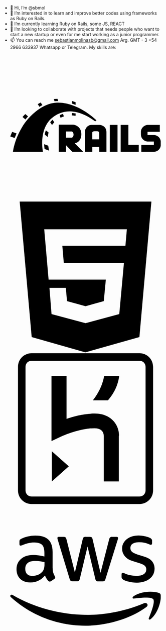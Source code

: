 - 👋 Hi, I’m @sbmol
- 👀 I’m interested in to learn and improve better codes using frameworks as Ruby on Rails.
- 🌱 I’m currently learning Ruby on Rails, some JS, REACT
- 💞️ I’m looking to collaborate with projects that needs people who want to start a new startup or even for me start working as a junior programmer. 
- 📫 You can reach me sebastianmolinasb@gmail.com
Arg. GMT - 3 +54 2966 633937 Whatsapp or Telegram.
  My skills are:
  <svg role="img" viewBox="0 0 24 24" xmlns="http://www.w3.org/2000/svg"><title>Ruby on Rails</title><path d="M7.523 7.781c-.187 0-.382.011-.582.035l.116.358c.175-.018.351-.024.527-.024h.06l-.12-.369zm2.315.358l-.024.4c.2.067.394.138.588.217l.026-.404c-.055-.03-.208-.104-.59-.213zm-4.988.23a9.597 9.597 0 00-.473.26l.28.426c.157-.097.308-.19.466-.268L4.85 8.37zm2.89.022a5.602 5.602 0 00-.654.027c-.443.04-.909.169-1.38.375-1.418.618-2.878 1.918-3.833 3.51-.955 1.591-1.291 3-1.4 3.603-.037.202-.05.313-.05.313h4.79s-.057-.26-.096-.678a8.18 8.18 0 01-.033-.732c0-.55.055-1.203.244-1.858.047-.163.103-.328.168-.49.065-.162.14-.321.225-.479.17-.314.381-.618.646-.894s.584-.525.963-.736c.248-.12.698-.365 1.346-.489.216-.041.453-.07.713-.076.26-.005.542.012.845.06.606.097 1.298.32 2.075.74.388.211.798.47 1.228.788.11-.09.211-.162.211-.162s-.196-.197-.547-.486c-.35-.29-.853-.672-1.467-1.043-.306-.186-.642-.37-.998-.538a8.852 8.852 0 00-1.129-.44 7.48 7.48 0 00-1.226-.27 6.048 6.048 0 00-.64-.045zm2.086 1.65l-.023.383c.2.006.4.03.6.072l.025-.375a4.32 4.32 0 00-.602-.08zm-1.418.146c-.206.061-.381.127-.533.194l.139.418c.175-.085.351-.157.527-.211l-.133-.4zm-6.008.024c-.157.151-.31.303-.449.455l.467.4c.127-.163.267-.327.412-.478l-.43-.377zm4.34.898c-.14.128-.266.267-.375.407l.291.435c.103-.151.224-.29.358-.43l-.274-.412zm.989.787v4.323h1.164v-1.043L9.9 16.219h1.721l-1.351-1.364s1.06-.09 1.06-1.46c0-1.37-1.285-1.499-1.285-1.499H7.729zm5.292.032c-.842 0-1.126.763-1.126 1.127v3.164h1.181v-.758h1.11v.758h1.146v-3.164c0-.922-.838-1.127-1.129-1.127h-1.182zm2.85 0v4.29h1.23v-4.29h-1.23zm1.733 0v4.291h2.88v-1.11h-1.656v-3.181h-1.224zm4.359 0c-.485 0-1.133.399-1.133 1.144v.383c0 .746.642 1.127 1.133 1.127 1.364.006-.327 0 .933 0v.533l-2.005.006v1.098h1.982c.406 0 1.103-.297 1.127-1.127v-.424c0-.71-.581-1.129-1.127-1.129h-.988v-.508h1.957v-1.103h-1.88zM5.668 12.8a5.75 5.75 0 00-.182.666l.49.388c.025-.236.069-.472.13-.709l-.438-.345zm7.771.15h.407c.327 0 .334.236.334.236v1.05h-1.11v-1.05s0-.236.37-.236zm-4.546.031h.933s.262.097.262.49c0 .395-.268.499-.268.499h-.927v-.989zm-8.59.061c-.115.26-.242.563-.303.727l.697.255c.08-.206.206-.504.303-.728l-.697-.254zm5.092 1.963c.012.321.043.584.074.765l.726.26a8.003 8.003 0 01-.144-.787l-.656-.238z"/></svg>
  <svg role="img" viewBox="0 0 24 24" xmlns="http://www.w3.org/2000/svg"><title>HTML5</title><path d="M1.5 0h21l-1.91 21.563L11.977 24l-8.564-2.438L1.5 0zm7.031 9.75l-.232-2.718 10.059.003.23-2.622L5.412 4.41l.698 8.01h9.126l-.326 3.426-2.91.804-2.955-.81-.188-2.11H6.248l.33 4.171L12 19.351l5.379-1.443.744-8.157H8.531z"/></svg> <svg role="img" viewBox="0 0 24 24" xmlns="http://www.w3.org/2000/svg"><title>Heroku</title><path d="M20.61 0H3.39C2.189 0 1.23.96 1.23 2.16v19.681c0 1.198.959 2.159 2.16 2.159h17.22c1.2 0 2.159-.961 2.159-2.159V2.16C22.77.96 21.811 0 20.61 0zm.96 21.841c0 .539-.421.96-.96.96H3.39c-.54 0-.96-.421-.96-.96V2.16c0-.54.42-.961.96-.961h17.22c.539 0 .96.421.96.961v19.681zM6.63 20.399L9.33 18l-2.7-2.4v4.799zm9.72-9.719c-.479-.48-1.379-1.08-2.879-1.08-1.621 0-3.301.421-4.5.84V3.6h-2.4v10.38l1.68-.78s2.76-1.26 5.16-1.26c1.2 0 1.5.66 1.5 1.26v7.2h2.4v-7.2c.059-.179.059-1.501-.961-2.52zM13.17 7.5h2.4c1.08-1.26 1.62-2.521 1.8-3.9h-2.399c-.241 1.379-.841 2.64-1.801 3.9z"/></svg>  <svg role="img" viewBox="0 0 24 24" xmlns="http://www.w3.org/2000/svg"><title>Amazon AWS</title><path d="M6.763 10.036c0 .296.032.535.088.71.064.176.144.368.256.576.04.063.056.127.056.183 0 .08-.048.16-.152.24l-.503.335a.383.383 0 0 1-.208.072c-.08 0-.16-.04-.239-.112a2.47 2.47 0 0 1-.287-.375 6.18 6.18 0 0 1-.248-.471c-.622.734-1.405 1.101-2.347 1.101-.67 0-1.205-.191-1.596-.574-.391-.384-.59-.894-.59-1.533 0-.678.239-1.23.726-1.644.487-.415 1.133-.623 1.955-.623.272 0 .551.024.846.064.296.04.6.104.918.176v-.583c0-.607-.127-1.03-.375-1.277-.255-.248-.686-.367-1.3-.367-.28 0-.568.031-.863.103-.295.072-.583.16-.862.272a2.287 2.287 0 0 1-.28.104.488.488 0 0 1-.127.023c-.112 0-.168-.08-.168-.247v-.391c0-.128.016-.224.056-.28a.597.597 0 0 1 .224-.167c.279-.144.614-.264 1.005-.36a4.84 4.84 0 0 1 1.246-.151c.95 0 1.644.216 2.091.647.439.43.662 1.085.662 1.963v2.586zm-3.24 1.214c.263 0 .534-.048.822-.144.287-.096.543-.271.758-.51.128-.152.224-.32.272-.512.047-.191.08-.423.08-.694v-.335a6.66 6.66 0 0 0-.735-.136 6.02 6.02 0 0 0-.75-.048c-.535 0-.926.104-1.19.32-.263.215-.39.518-.39.917 0 .375.095.655.295.846.191.2.47.296.838.296zm6.41.862c-.144 0-.24-.024-.304-.08-.064-.048-.12-.16-.168-.311L7.586 5.55a1.398 1.398 0 0 1-.072-.32c0-.128.064-.2.191-.2h.783c.151 0 .255.025.31.08.065.048.113.16.16.312l1.342 5.284 1.245-5.284c.04-.16.088-.264.151-.312a.549.549 0 0 1 .32-.08h.638c.152 0 .256.025.32.08.063.048.12.16.151.312l1.261 5.348 1.381-5.348c.048-.16.104-.264.16-.312a.52.52 0 0 1 .311-.08h.743c.127 0 .2.065.2.2 0 .04-.009.08-.017.128a1.137 1.137 0 0 1-.056.2l-1.923 6.17c-.048.16-.104.263-.168.311a.51.51 0 0 1-.303.08h-.687c-.151 0-.255-.024-.32-.08-.063-.056-.119-.16-.15-.32l-1.238-5.148-1.23 5.14c-.04.16-.087.264-.15.32-.065.056-.177.08-.32.08zm10.256.215c-.415 0-.83-.048-1.229-.143-.399-.096-.71-.2-.918-.32-.128-.071-.215-.151-.247-.223a.563.563 0 0 1-.048-.224v-.407c0-.167.064-.247.183-.247.048 0 .096.008.144.024.048.016.12.048.2.08.271.12.566.215.878.279.319.064.63.096.95.096.502 0 .894-.088 1.165-.264a.86.86 0 0 0 .415-.758.777.777 0 0 0-.215-.559c-.144-.151-.416-.287-.807-.415l-1.157-.36c-.583-.183-1.014-.454-1.277-.813a1.902 1.902 0 0 1-.4-1.158c0-.335.073-.63.216-.886.144-.255.335-.479.575-.654.24-.184.51-.32.83-.415.32-.096.655-.136 1.006-.136.175 0 .359.008.535.032.183.024.35.056.518.088.16.04.312.08.455.127.144.048.256.096.336.144a.69.69 0 0 1 .24.2.43.43 0 0 1 .071.263v.375c0 .168-.064.256-.184.256a.83.83 0 0 1-.303-.096 3.652 3.652 0 0 0-1.532-.311c-.455 0-.815.071-1.062.223-.248.152-.375.383-.375.71 0 .224.08.416.24.567.159.152.454.304.877.44l1.134.358c.574.184.99.44 1.237.767.247.327.367.702.367 1.117 0 .343-.072.655-.207.926-.144.272-.336.511-.583.703-.248.2-.543.343-.886.447-.36.111-.734.167-1.142.167zM21.698 16.207c-2.626 1.94-6.442 2.969-9.722 2.969-4.598 0-8.74-1.7-11.87-4.526-.247-.223-.024-.527.272-.351 3.384 1.963 7.559 3.153 11.877 3.153 2.914 0 6.114-.607 9.06-1.852.439-.2.814.287.383.607zM22.792 14.961c-.336-.43-2.22-.207-3.074-.103-.255.032-.295-.192-.063-.36 1.5-1.053 3.967-.75 4.254-.399.287.36-.08 2.826-1.485 4.007-.215.184-.423.088-.327-.151.32-.79 1.03-2.57.695-2.994z"/></svg>
<!---
sbmol/sbmol is a ✨ special ✨ repository because its `README.md` (this file) appears on your GitHub profile.
You can click the Preview link to take a look at your changes.
--->
